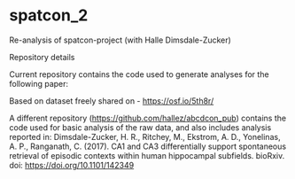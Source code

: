 # spatcon_2
Re-analysis of spatcon-project (with Halle Dimsdale-Zucker)

Repository details

Current repository contains the code used to generate analyses for the following paper:

Based on dataset freely shared on - 
https://osf.io/5th8r/

A different repository (https://github.com/hallez/abcdcon_pub) contains the code used for basic analysis of the raw data, and also includes analysis reported in:
Dimsdale-Zucker, H. R., Ritchey, M., Ekstrom, A. D., Yonelinas, A. P., Ranganath, C. (2017). CA1 and CA3 differentially support spontaneous retrieval of episodic contexts within human hippocampal subfields. bioRxiv. doi: https://doi.org/10.1101/142349




